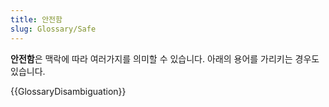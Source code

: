 ```yaml
---
title: 안전함
slug: Glossary/Safe
---
```

**안전함**은 맥락에 따라 여러가지를 의미할 수 있습니다. 아래의 용어를 가리키는 경우도 있습니다.

{{GlossaryDisambiguation}}

